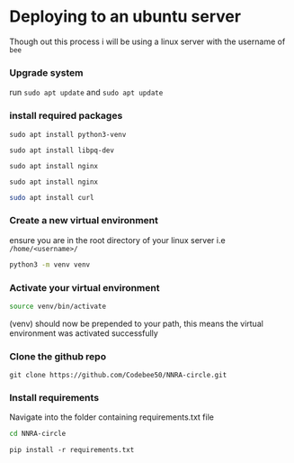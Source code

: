 # Deploying to an ubuntu server 
Though out this process i will be using a linux server with the username of `bee`


### Upgrade system
run `sudo apt update` and `sudo apt update` 

### install required packages

```
sudo apt install python3-venv
```

```
sudo apt install libpq-dev
```

```
sudo apt install nginx
```

```
sudo apt install nginx 
```

```bash
sudo apt install curl
```

### Create a new virtual environment 
ensure you are in the root directory of your linux server i.e `/home/<username>/`

```bash
python3 -m venv venv
```

### Activate your virtual environment
```bash
source venv/bin/activate
```
(venv) should now be prepended to your path, this means the virtual environment was activated successfully

### Clone the github repo
```
git clone https://github.com/Codebee50/NNRA-circle.git 
```

### Install requirements
Navigate into the folder containing requirements.txt file
```bash
cd NNRA-circle
```

```
pip install -r requirements.txt
```












